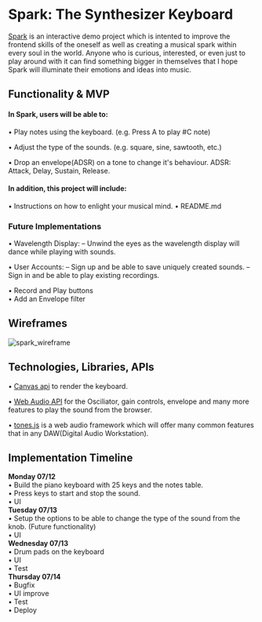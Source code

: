 # Spark: The Synthesizer Keyboard


[Spark](https://canberkvarli.github.io/spark/) is an interactive demo project which is intented to improve the frontend skills of the oneself as well as creating a musical spark within every soul in the world. Anyone who is curious, interested, or even just to play around with it can find something bigger in themselves that I hope Spark will illuminate their emotions and ideas into music. 


## Functionality & MVP


#### In Spark, users will be able to:

• Play notes using the keyboard. (e.g. Press A to play #C note)

• Adjust the type of the sounds. (e.g. square, sine, sawtooth, etc.)

• Drop an envelope(ADSR) on a tone to change it's behaviour. ADSR: Attack, Delay, Sustain, Release.

#### In addition, this project will include:

• Instructions on how to enlight your musical mind.
• README.md


### Future Implementations

• Wavelength Display: 
  – Unwind the eyes as the wavelength display will dance while playing with sounds.
  
• User Accounts:
  – Sign up and be able to save uniquely created sounds.
  – Sign in and be able to play existing recordings.
  
• Record and Play buttons  
• Add an Envelope filter  

## Wireframes

![spark_wireframe](https://user-images.githubusercontent.com/25483888/125225888-dca08580-e284-11eb-8c9e-553d94356d7d.png)

## Technologies, Libraries, APIs

• [Canvas api](https://developer.mozilla.org/en-US/docs/Web/API/Canvas_API) to render the keyboard.

• [Web Audio API](https://developer.mozilla.org/en-US/docs/Web/API/Web_Audio_API) for the Osciliator, gain controls, envelope and many more features to play the sound from the browser.

• [tones.js](http://bit101.github.io/tones/) is a web audio framework which will offer many common features that in any DAW(Digital Audio Workstation).


## Implementation Timeline

**Monday 07/12**  
• Build the piano keyboard with 25 keys and the notes table.  
• Press keys to start and stop the sound.  
• UI  
**Tuesday 07/13**  
• Setup the options to be able to change the type of the sound from the knob. (Future functionality)   
• UI  
**Wednesday 07/13**  
• Drum pads on the keyboard  
• UI  
• Test  
**Thursday 07/14**  
• Bugfix  
• UI improve  
• Test  
• Deploy  


